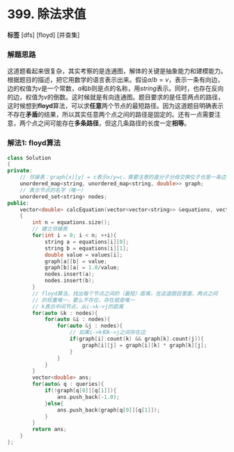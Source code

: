 # 399. 除法求值

**标签** [dfs] [floyd] [并查集]

### 解题思路
这道题看起来很复杂，其实考察的是连通图，解体的关键是抽象能力和建模能力。根据题目的描述，把它用数学的语言表示出来。假设$a/b=v$，表示一条有向边，边的权值为$v$是一个常数，$a$和$b$则是点的名称，用$string$表示。同时，也存在反向的边，权值为$v$的倒数。这时候就是有向连通图。题目要求的是任意两点的路径，这时候想到**floyd**算法，可以求**任意**两个节点的最短路径。因为这道题目明确表示不存在**矛盾**的结果，所以其实任意两个点之间的路径是固定的。还有一点需要注意，两个点之间可能存在**多条路径**，但这几条路径的长度一定**相等**。

### 解法1: floyd算法
```c++
class Solution
{
private:
    // 邻接表：graph[x][y] = c表示x/y=c，需要注意的是分子分母交换位子也是一条边
    unordered_map<string, unordered_map<string, double>> graph;
    // 表示节点的名字（唯一）
    unordered_set<string> nodes;
public:
    vector<double> calcEquation(vector<vector<string>> &equations, vector<double> &values, vector<vector<string>> &queries)
    {
        int n = equations.size();
        // 建立邻接表
        for(int i = 0; i < n; ++i){
            string a = equations[i][0];
            string b = equations[i][1];
            double value = values[i];
            graph[a][b] = value;
            graph[b][a] = 1.0/value;
            nodes.insert(a);
            nodes.insert(b);
        }
        // floyd算法，找出每个节点之间的（最短）距离，在这道题目里面，两点之间
        // 的权重唯一，要么不存在，存在就是唯一
        // k表示中间节点，从i->k->j的距离
        for(auto &k : nodes){
            for(auto &i : nodes){
                for(auto &j : nodes){
                    // 如果i->k和k->j之间存在边
                    if(graph[i].count(k) && graph[k].count(j)){
                        graph[i][j] = graph[i][k] * graph[k][j];
                    }
                }
            }
        }
        vector<double> ans;
        for(auto& q : queries){
            if(!graph[q[0]][q[1]]){
                ans.push_back(-1.0);
            }else{
                ans.push_back(graph[q[0]][q[1]]);
            }
        }
        return ans;
    }
};
```
